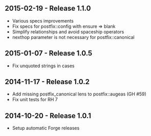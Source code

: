 ## 2015-02-19 - Release 1.1.0

- Various specs improvements
- Fix specs for postfix::config with ensure => blank 
- Simplify relationships and avoid spaceship operators
- nexthop parameter is not necessary for postfix::canonical

## 2015-01-07 - Release 1.0.5

- Fix unquoted strings in cases

## 2014-11-17 - Release 1.0.2

- Add missing postfix_canonical lens to postfix::augeas (GH #59)
- Fix unit tests for RH 7

## 2014-10-20 - Release 1.0.1

- Setup automatic Forge releases
